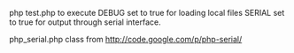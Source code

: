 php test.php to execute
DEBUG set to true for loading local files
SERIAL set to true for output through serial interface.

php_serial.php class from http://code.google.com/p/php-serial/